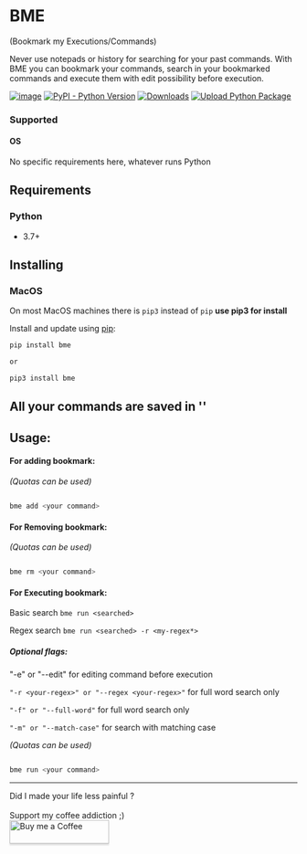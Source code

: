 # BME

(Bookmark my Executions/Commands)

Never use notepads or history for searching for your past commands. With BME you can bookmark your commands, search in your bookmarked commands and
execute them with edit possibility before execution.

[![image](https://img.shields.io/pypi/v/bme.svg)](https://pypi.org/project/bme/)
[![PyPI - Python Version](https://img.shields.io/pypi/pyversions/bme)](https://pypi.org/project/bme/)
[![Downloads](https://pepy.tech/badge/bme)](https://pepy.tech/project/bme)
[![Upload Python Package](https://github.com/jiri-otoupal/BME/actions/workflows/python-publish.yml/badge.svg)](https://github.com/jiri-otoupal/BME/actions/workflows/python-publish.yml)

### Supported

#### OS

No specific requirements here, whatever runs Python

## Requirements

### Python

* 3.7+

## Installing

### MacOS

On most MacOS machines there is `pip3` instead of `pip` **use pip3 for install**

Install and update using [pip](https://pip.pypa.io/en/stable/quickstart/):

```bash
pip install bme

or

pip3 install bme
```

## All your commands are saved in ''

## Usage:

#### For adding bookmark:

_(Quotas can be used)_

```bash

bme add <your command>

```

#### For Removing bookmark:

_(Quotas can be used)_

```bash

bme rm <your command>

```

#### For Executing bookmark:

Basic search `bme run <searched>`

Regex search `bme run <searched> -r <my-regex*>`

##### Optional flags:

"-e" or "--edit" for editing command before execution

`"-r <your-regex>" or "--regex <your-regex>"` for full word search only

`"-f" or "--full-word"` for full word search only

`"-m" or "--match-case"` for search with matching case

_(Quotas can be used)_

```bash

bme run <your command>

```

<hr>
Did I made your life less painful ? 
<br>
<br>
Support my coffee addiction ;)
<br>
<a href="https://www.buymeacoffee.com/jiriotoupal" target="_blank"><img src="https://www.buymeacoffee.com/assets/img/custom_images/orange_img.png" alt="Buy me a Coffee" style="height: 41px !important;width: 174px !important;box-shadow: 0px 3px 2px 0px rgba(190, 190, 190, 0.5) !important;-webkit-box-shadow: 0px 3px 2px 0px rgba(190, 190, 190, 0.5) !important;" ></a>
